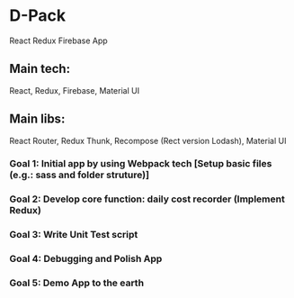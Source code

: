 # D-Pack
React Redux Firebase App

## Main tech:
React, Redux, Firebase, Material UI 

## Main libs:
React Router, Redux Thunk, Recompose (Rect version Lodash), Material UI 

### Goal 1: Initial app by using Webpack tech [Setup basic files (e.g.: sass and folder struture)]

### Goal 2: Develop core function: daily cost recorder (Implement Redux)

### Goal 3: Write Unit Test script 

### Goal 4: Debugging and Polish App

### Goal 5: Demo App to the earth